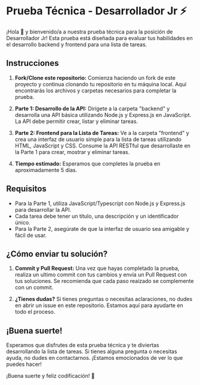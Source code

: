 # Prueba Técnica - Desarrollador Jr ⚡️

¡Hola 👋 y bienvenido/a a nuestra prueba técnica para la posición de  Desarrollador Jr! Esta prueba está diseñada para evaluar tus habilidades en el desarrollo backend y frontend para una lista de tareas.

## Instrucciones

1. **Fork/Clone este repositorio:** Comienza haciendo un fork de este proyecto y continua clonando tu repositorio en tu máquina local. Aquí encontrarás los archivos y carpetas necesarios para completar la prueba.


2. **Parte 1: Desarrollo de la API:** Dirígete a la carpeta "backend" y desarrolla una API básica utilizando Node.js y Express.js en JavaScript. La API debe permitir crear, listar y eliminar tareas.

3. **Parte 2: Frontend para la Lista de Tareas:** Ve a la carpeta "frontend" y crea una interfaz de usuario simple para la lista de tareas utilizando HTML, JavaScript y CSS. Consume la API RESTful que desarrollaste en la Parte 1 para crear, mostrar y eliminar tareas.

4. **Tiempo estimado:** Esperamos que completes la prueba en aproximadamente 5 días.

## Requisitos

- Para la Parte 1, utiliza JavaScript/Typescript con Node.js y Express.js para desarrollar la API.
- Cada tarea debe tener un título, una descripción y un identificador único.
- Para la Parte 2, asegúrate de que la interfaz de usuario sea amigable y fácil de usar.

## ¿Cómo enviar tu solución?

1. **Commit y Pull Request:** Una vez que hayas completado la prueba, realiza un ultimo commit con tus cambios y envía un Pull Request con tus soluciones. Se recomienda que cada paso reaizado se complemente con un commit.

2. **¿Tienes dudas?** Si tienes preguntas o necesitas aclaraciones, no dudes en abrir un issue en este repositorio. Estamos aquí para ayudarte en todo el proceso.

## ¡Buena suerte!

Esperamos que disfrutes de esta prueba técnica y te diviertas desarrollando la lista de tareas. Si tienes alguna pregunta o necesitas ayuda, no dudes en contactarnos. ¡Estamos emocionados de ver lo que puedes hacer!

¡Buena suerte y feliz codificación! 🚀